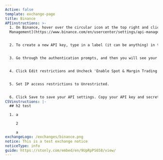 ```yaml
---
Active: false
template: exchange-page
title: Binance
APIinstructions: >-
  1. On Binance, hover over the circular icon at the top right and click [API
  Management](https://www.binance.com/en/usercenter/settings/api-management).


  2. To create a new API key, type in a label (it can be anything) in the text box at the top, then click Create.


  3. Go through the authentication prompts, and then you will see your new API key. Copy your API key and secret now — you won't be able to see your secret key again.


  4. Click Edit restrictions and Uncheck 'Enable Spot & Margin Trading' and Enable Withdrawals'. Leave "Can Read" checked.


  5. Set IP access restrictions to Unrestricted.


  6. Click Save to save your API settings. Copy your API key and secret to TaxBit.
CSVinstructions: |-
  ## h2 test

  1. a

     2

     a
exchangeLogo: /exchanges/binance.png
notice: This is a test exchange notice
noticeType: info
guide: https://stonly.com/embed/en/9UpRpPS658/view/
---
```

